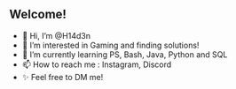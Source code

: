 ## Welcome!

- 👋 Hi, I’m @H14d3n
- 👀 I’m interested in Gaming and finding solutions!
- 🌱 I’m currently learning PS, Bash, Java, Python and SQL
- 📫 How to reach me : Instagram, Discord
- ✨ Feel free to DM me!


